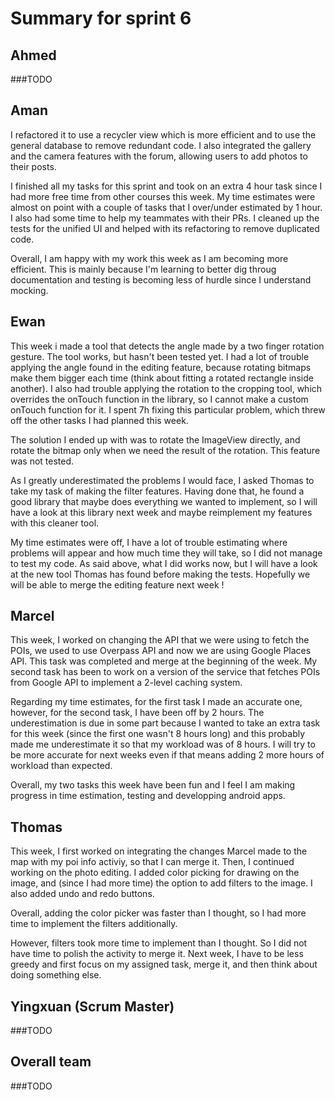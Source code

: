 # Summary for sprint 6

## Ahmed

###TODO


## Aman 

I refactored it to use a recycler view which is more efficient and to use the general database to remove redundant code. I also integrated the gallery and the camera features with the forum, allowing users to add photos to their posts.

I finished all my tasks for this sprint and took on an extra 4 hour task since I had more free time from other courses this week. My time estimates were almost on point with a couple of tasks that I over/under estimated by 1 hour. I also had some time to help my teammates with their PRs. I cleaned up the tests for the unified UI and helped with its refactoring to remove duplicated code.

Overall, I am happy with my work this week as I am becoming more efficient. This is mainly because I'm learning to better dig throug documentation and testing is becoming less of hurdle since I understand mocking.

## Ewan 
This week i made a tool that detects the angle made by a two finger rotation gesture. The tool works, but hasn't been tested yet. I had a lot of trouble applying the angle found in the editing feature, because rotating bitmaps make them bigger each time (think about fitting a rotated rectangle inside another). I also had trouble applying the rotation to the cropping tool, which overrides the onTouch function in the library, so I cannot make a custom onTouch function for it. I spent 7h fixing this particular problem, which threw off the other tasks I had planned this week.

The solution I ended up with was to rotate the ImageView directly, and rotate the bitmap only when we need the result of the rotation. This feature was not tested.

As I greatly underestimated the problems I would face, I asked Thomas to take my task of making the filter features. Having done that, he found a good library that maybe does everything we wanted to implement, so I will have a look at this library next week and maybe reimplement my features with this cleaner tool.

My time estimates were off, I have a lot of trouble estimating where problems will appear and how much time they will take, so I did not manage to test my code.
As said above, what I did works now, but I will have a look at the new tool Thomas has found before making the tests. Hopefully we will be able to merge the editing feature next week !


## Marcel 

This week, I worked on changing the API that we were using to fetch the POIs, we used to use Overpass API and now we are using Google Places API. This task was completed and merge at the beginning of the week. My second task has been to work on a version of the service that fetches POIs from Google API to implement a 2-level caching system.

Regarding my time estimates, for the first task I made an accurate one, however, for the second task, I have been off by 2 hours. The underestimation is due in some part because I wanted to take an extra task for this week (since the first one wasn't 8 hours long) and this probably made me underestimate it so that my workload was of 8 hours. I will try to be more accurate for next weeks even if that means adding 2 more hours of workload than expected.

Overall, my two tasks this week have been fun and I feel I am making progress in time estimation, testing and developping android apps.


## Thomas

This week, I first worked on integrating the changes Marcel made to the map with my poi info activiy, so that I can merge it. Then, I continued working on the photo editing. I added color picking for drawing on the image, and (since I had more time) the option to add filters to the image. I also added undo and redo buttons.

Overall, adding the color picker was faster than I thought, so I had more time to implement the filters additionally.

However, filters took more time to implement than I thought. So I did not have time to polish the activity to merge it. Next week, I have to be less greedy and first focus on my assigned task, merge it, and then think about doing something else.


## Yingxuan (Scrum Master)

###TODO


## Overall team

###TODO
